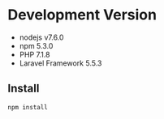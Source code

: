 # Development Version

* nodejs v7.6.0
* npm 5.3.0
* PHP 7.1.8
* Laravel Framework 5.5.3

## Install

```
npm install
```
